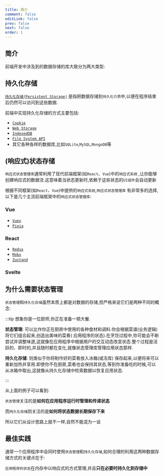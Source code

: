 ```yaml
---
title: 简介
comment: false
editLink: false
prev: false
next: false
order: 1
---
```


## 简介

前端开发中涉及到的数据存储的库大致分为两大类型:

## 持久化存储

[`持久化存储(Persistent Storage)`](https://www.techtarget.com/searchstorage/definition/Persistent-storage)
是指把数据存储到`持久化介质`中,以便在程序结束后仍然可以访问到这些数据.

前端中实现持久化存储的方式主要包括:

* [`Cookie`](https://developer.mozilla.org/en-US/docs/Web/HTTP/Cookies)
* [`Web Storage`](https://developer.mozilla.org/en-US/docs/Web/API/Web_Storage_API)
* [`IndexedDB`](https://developer.mozilla.org/en-US/docs/Web/API/IndexedDB_API)
* [`File System API`](https://developer.mozilla.org/en-US/docs/Web/API/File_System_API)
* 其它各种各样的数据库,比如`SQLite`,`MySQL`,`MongoDB`等

## (响应式)状态存储

`响应式状态管理库`通常利用了现代前端框架(如`React`、`Vue`)中的`响应式系统`
,让你能够创建响应式的数据流.这意味着当状态更新时,依赖于这些状态的`UI组件`会自动更新

根据不同框架(如`React`、`Vue`)中提供的`响应式系统`,`响应式状态管理库`
有非常多的选择,以下是几个主流前端框架中的`响应式状态管理库`:

### Vue

* [`Vuex`](https://vuex.vuejs.org/)
* [`Pinia`](https://pinia.esm.dev/)

### React

* [`Redux`](https://redux.js.org/)
* [`Mobx`](https://mobx.js.org/README.html)
* [`Zustand`](https://docs.pmnd.rs/zustand/getting-started/introduction)

### Svelte

## 为什么需要状态管理

`状态管理`和`持久化存储`虽然本质上都是对数据的存储,但严格来说它们是两种不同的概念:

:::tip
想象你是一位厨师,你正在准备一顿大餐.

**状态管理**: 可以比作你正在厨房中使用的各种食材和调料.你会根据菜谱(业务逻辑)将它们组合起来,创造出美味的菜肴(
应用程序的状态).在烹饪过程中,你可能会不断尝试并调整味道,这就像在应用程序中根据用户的交互动态改变状态.整个过程是活跃的、即时的,并且随时都在变化,就像状态管理库管理应用状态那样.

**持久化存储**: 则类似于你将制作好的菜肴放入冰箱(或冻库)
保存起来,以便将来可以重新加热并享用.即使你不在厨房,菜肴也会保持其状态,等到你准备吃的时候,可以从冰箱中取出,这就像从持久化存储中检索数据以恢复应用状态.

:::

从上面的例子可以看到:

`状态管理`关注的是**如何在应用程序运行时管理和传递状态**

而`持久化存储`则关注的是**如何将状态数据长期保存下来**

所以它们从设计思路上就不一样,自然不能混为一谈

## 最佳实践

通常一个应用程序中会同时使用`状态管理`和`持久化存储`,如何合理的利用这两种数据存储方式的关键点在于:

`应用程序的状态`在内存中以响应式的方式管理,并且**只在必要时持久化到存储中**
